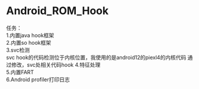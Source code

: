 # Android_ROM_Hook
任务：<br>
1.内置java hook框架<br>
2.内置so hook框架<br>
3.svc检测<br>
svc hook的代码检测位于内核位置，我使用的是android12的piexl4的内核代码
通过修改，svc处相关代码hook
4.特征处理<br>
5.内置FART<br>
6.Android profiler打印日志<br>
